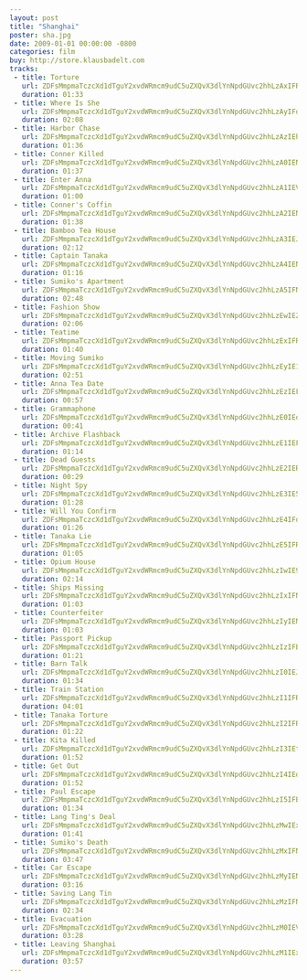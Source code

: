 ```yaml
---
layout: post
title: "Shanghai"
poster: sha.jpg
date: 2009-01-01 00:00:00 -0800
categories: film
buy: http://store.klausbadelt.com
tracks:
 - title: Torture
   url: ZDFsMmpmaTczcXd1dTguY2xvdWRmcm9udC5uZXQvX3dlYnNpdGUvc2hhLzAxIFRvcnR1cmUubXAz
   duration: 01:33
 - title: Where Is She
   url: ZDFsMmpmaTczcXd1dTguY2xvdWRmcm9udC5uZXQvX3dlYnNpdGUvc2hhLzAyIFdoZXJlIElzIFNoZS5tcDM=
   duration: 02:08
 - title: Harbor Chase
   url: ZDFsMmpmaTczcXd1dTguY2xvdWRmcm9udC5uZXQvX3dlYnNpdGUvc2hhLzAzIEhhcmJvciBDaGFzZS5tcDM=
   duration: 01:36
 - title: Conner Killed
   url: ZDFsMmpmaTczcXd1dTguY2xvdWRmcm9udC5uZXQvX3dlYnNpdGUvc2hhLzA0IENvbm5lciBLaWxsZWQubXAz
   duration: 01:37
 - title: Enter Anna
   url: ZDFsMmpmaTczcXd1dTguY2xvdWRmcm9udC5uZXQvX3dlYnNpdGUvc2hhLzA1IEVudGVyIEFubmEubXAz
   duration: 01:00
 - title: Conner's Coffin
   url: ZDFsMmpmaTczcXd1dTguY2xvdWRmcm9udC5uZXQvX3dlYnNpdGUvc2hhLzA2IENvbm5lcidzIENvZmZpbi5tcDM=
   duration: 01:38
 - title: Bamboo Tea House
   url: ZDFsMmpmaTczcXd1dTguY2xvdWRmcm9udC5uZXQvX3dlYnNpdGUvc2hhLzA3IEJhbWJvbyBUZWEgSG91c2UubXAz
   duration: 02:12
 - title: Captain Tanaka
   url: ZDFsMmpmaTczcXd1dTguY2xvdWRmcm9udC5uZXQvX3dlYnNpdGUvc2hhLzA4IENhcHRhaW4gVGFuYWthLm1wMw==
   duration: 01:16
 - title: Sumiko's Apartment
   url: ZDFsMmpmaTczcXd1dTguY2xvdWRmcm9udC5uZXQvX3dlYnNpdGUvc2hhLzA5IFN1bWlrbydzIEFwYXJ0bWVudC5tcDM=
   duration: 02:48
 - title: Fashion Show
   url: ZDFsMmpmaTczcXd1dTguY2xvdWRmcm9udC5uZXQvX3dlYnNpdGUvc2hhLzEwIEZhc2hpb24gU2hvdy5tcDM=
   duration: 02:06
 - title: Teatime
   url: ZDFsMmpmaTczcXd1dTguY2xvdWRmcm9udC5uZXQvX3dlYnNpdGUvc2hhLzExIFRlYXRpbWUubXAz
   duration: 01:40
 - title: Moving Sumiko
   url: ZDFsMmpmaTczcXd1dTguY2xvdWRmcm9udC5uZXQvX3dlYnNpdGUvc2hhLzEyIE1vdmluZyBTdW1pa28ubXAz
   duration: 02:51
 - title: Anna Tea Date
   url: ZDFsMmpmaTczcXd1dTguY2xvdWRmcm9udC5uZXQvX3dlYnNpdGUvc2hhLzEzIEFubmEgVGVhIERhdGUubXAz
   duration: 00:57
 - title: Grammaphone
   url: ZDFsMmpmaTczcXd1dTguY2xvdWRmcm9udC5uZXQvX3dlYnNpdGUvc2hhLzE0IEdyYW1tYXBob25lLm1wMw==
   duration: 00:41
 - title: Archive Flashback
   url: ZDFsMmpmaTczcXd1dTguY2xvdWRmcm9udC5uZXQvX3dlYnNpdGUvc2hhLzE1IEFyY2hpdmUgRmxhc2hiYWNrLm1wMw==
   duration: 01:14
 - title: Dead Guests
   url: ZDFsMmpmaTczcXd1dTguY2xvdWRmcm9udC5uZXQvX3dlYnNpdGUvc2hhLzE2IERlYWQgR3Vlc3RzLm1wMw==
   duration: 00:29
 - title: Night Spy
   url: ZDFsMmpmaTczcXd1dTguY2xvdWRmcm9udC5uZXQvX3dlYnNpdGUvc2hhLzE3IE5pZ2h0IFNweS5tcDM=
   duration: 01:28
 - title: Will You Confirm
   url: ZDFsMmpmaTczcXd1dTguY2xvdWRmcm9udC5uZXQvX3dlYnNpdGUvc2hhLzE4IFdpbGwgWW91IENvbmZpcm0ubXAz
   duration: 01:26
 - title: Tanaka Lie
   url: ZDFsMmpmaTczcXd1dTguY2xvdWRmcm9udC5uZXQvX3dlYnNpdGUvc2hhLzE5IFRhbmFrYSBMaWUubXAz
   duration: 01:05
 - title: Opium House
   url: ZDFsMmpmaTczcXd1dTguY2xvdWRmcm9udC5uZXQvX3dlYnNpdGUvc2hhLzIwIE9waXVtIEhvdXNlLm1wMw==
   duration: 02:14
 - title: Ships Missing 
   url: ZDFsMmpmaTczcXd1dTguY2xvdWRmcm9udC5uZXQvX3dlYnNpdGUvc2hhLzIxIFNoaXBzIE1pc3NpbmcubXAz
   duration: 01:03
 - title: Counterfeiter
   url: ZDFsMmpmaTczcXd1dTguY2xvdWRmcm9udC5uZXQvX3dlYnNpdGUvc2hhLzIyIENvdW50ZXJmZWl0ZXIubXAz
   duration: 01:03
 - title: Passport Pickup
   url: ZDFsMmpmaTczcXd1dTguY2xvdWRmcm9udC5uZXQvX3dlYnNpdGUvc2hhLzIzIFBhc3Nwb3J0IFBpY2t1cC5tcDM=
   duration: 01:21
 - title: Barn Talk
   url: ZDFsMmpmaTczcXd1dTguY2xvdWRmcm9udC5uZXQvX3dlYnNpdGUvc2hhLzI0IEJhcm4gVGFsay5tcDM=
   duration: 01:34
 - title: Train Station
   url: ZDFsMmpmaTczcXd1dTguY2xvdWRmcm9udC5uZXQvX3dlYnNpdGUvc2hhLzI1IFRyYWluIFN0YXRpb24ubXAz
   duration: 04:01
 - title: Tanaka Torture
   url: ZDFsMmpmaTczcXd1dTguY2xvdWRmcm9udC5uZXQvX3dlYnNpdGUvc2hhLzI2IFRhbmFrYSBUb3J0dXJlLm1wMw==
   duration: 01:22
 - title: Kita Killed
   url: ZDFsMmpmaTczcXd1dTguY2xvdWRmcm9udC5uZXQvX3dlYnNpdGUvc2hhLzI3IEtpdGEgS2lsbGVkLm1wMw==
   duration: 01:52
 - title: Get Out
   url: ZDFsMmpmaTczcXd1dTguY2xvdWRmcm9udC5uZXQvX3dlYnNpdGUvc2hhLzI4IEdldCBPdXQubXAz
   duration: 01:52
 - title: Paul Escape
   url: ZDFsMmpmaTczcXd1dTguY2xvdWRmcm9udC5uZXQvX3dlYnNpdGUvc2hhLzI5IFBhdWwgRXNjYXBlLm1wMw==
   duration: 01:34
 - title: Lang Ting's Deal
   url: ZDFsMmpmaTczcXd1dTguY2xvdWRmcm9udC5uZXQvX3dlYnNpdGUvc2hhLzMwIExhbmcgVGluZydzIERlYWwubXAz
   duration: 01:41
 - title: Sumiko's Death
   url: ZDFsMmpmaTczcXd1dTguY2xvdWRmcm9udC5uZXQvX3dlYnNpdGUvc2hhLzMxIFN1bWlrbydzIERlYXRoLm1wMw==
   duration: 03:47
 - title: Car Escape
   url: ZDFsMmpmaTczcXd1dTguY2xvdWRmcm9udC5uZXQvX3dlYnNpdGUvc2hhLzMyIENhciBFc2NhcGUubXAz
   duration: 03:16
 - title: Saving Lang Tin
   url: ZDFsMmpmaTczcXd1dTguY2xvdWRmcm9udC5uZXQvX3dlYnNpdGUvc2hhLzMzIFNhdmluZyBMYW5nIFRpbi5tcDM=
   duration: 02:34
 - title: Evacuation
   url: ZDFsMmpmaTczcXd1dTguY2xvdWRmcm9udC5uZXQvX3dlYnNpdGUvc2hhLzM0IEV2YWN1YXRpb24ubXAz
   duration: 03:28
 - title: Leaving Shanghai
   url: ZDFsMmpmaTczcXd1dTguY2xvdWRmcm9udC5uZXQvX3dlYnNpdGUvc2hhLzM1IExlYXZpbmcgU2hhbmdoYWkubXAz
   duration: 03:57
---
```

